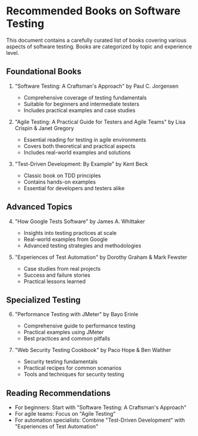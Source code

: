 # Recommended Books on Software Testing

This document contains a carefully curated list of books covering various aspects of software testing. Books are categorized by topic and experience level.

## Foundational Books

1. "Software Testing: A Craftsman's Approach" by Paul C. Jorgensen
   - Comprehensive coverage of testing fundamentals
   - Suitable for beginners and intermediate testers
   - Includes practical examples and case studies

2. "Agile Testing: A Practical Guide for Testers and Agile Teams" by Lisa Crispin & Janet Gregory
   - Essential reading for testing in agile environments
   - Covers both theoretical and practical aspects
   - Includes real-world examples and solutions

3. "Test-Driven Development: By Example" by Kent Beck
   - Classic book on TDD principles
   - Contains hands-on examples
   - Essential for developers and testers alike

## Advanced Topics

4. "How Google Tests Software" by James A. Whittaker
   - Insights into testing practices at scale
   - Real-world examples from Google
   - Advanced testing strategies and methodologies

5. "Experiences of Test Automation" by Dorothy Graham & Mark Fewster
   - Case studies from real projects
   - Success and failure stories
   - Practical lessons learned

## Specialized Testing

6. "Performance Testing with JMeter" by Bayo Erinle
   - Comprehensive guide to performance testing
   - Practical examples using JMeter
   - Best practices and common pitfalls

7. "Web Security Testing Cookbook" by Paco Hope & Ben Walther
   - Security testing fundamentals
   - Practical recipes for common scenarios
   - Tools and techniques for security testing

## Reading Recommendations

- For beginners: Start with "Software Testing: A Craftsman's Approach"
- For agile teams: Focus on "Agile Testing"
- For automation specialists: Combine "Test-Driven Development" with "Experiences of Test Automation"
